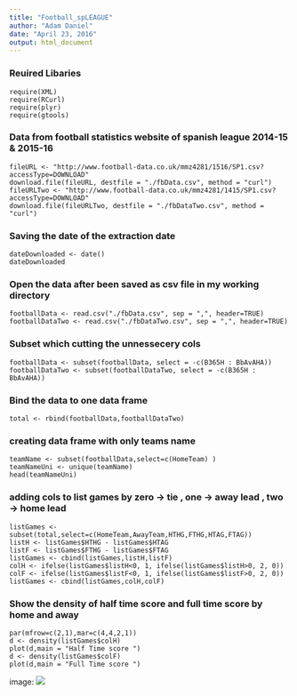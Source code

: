 ```yaml
---
title: "Football_spLEAGUE"
author: "Adam Daniel"
date: "April 23, 2016"
output: html_document
---
```



### Reuired Libaries

```{ echo=FALSE}
require(XML)
require(RCurl)
require(plyr)
require(gtools)
```

### Data from football statistics website of spanish league 2014-15 & 2015-16


```{ echo=FALSE}
fileURL <- "http://www.football-data.co.uk/mmz4281/1516/SP1.csv?accessType=DOWNLOAD"
download.file(fileURL, destfile = "./fbData.csv", method = "curl")
fileURLTwo <- "http://www.football-data.co.uk/mmz4281/1415/SP1.csv?accessType=DOWNLOAD"
download.file(fileURLTwo, destfile = "./fbDataTwo.csv", method = "curl")
```
### Saving the date of the extraction date
```{echo=FALSE}
dateDownloaded <- date()
dateDownloaded
```

### Open the data after been saved as csv file in my working directory

```{echo=FALSE}
footballData <- read.csv("./fbData.csv", sep = ",", header=TRUE)
footballDataTwo <- read.csv("./fbDataTwo.csv", sep = ",", header=TRUE)
```
### Subset which cutting the unnessecery cols 

```{echo=FALSE}
footballData <- subset(footballData, select = -c(B365H : BbAvAHA))
footballDataTwo <- subset(footballDataTwo, select = -c(B365H : BbAvAHA))
```

### Bind the data to one data frame
```{echo=FALSE}
total <- rbind(footballData,footballDataTwo)
```

### creating data frame with only teams name
```{echo=FALSE}
teamName <- subset(footballData,select=c(HomeTeam) )
teamNameUni <- unique(teamName)
head(teamNameUni)
```

### adding cols to list games by zero -> tie , one -> away lead , two -> home lead
```{echo=FALSE}
listGames <- subset(total,select=c(HomeTeam,AwayTeam,HTHG,FTHG,HTAG,FTAG))
listH <- listGames$HTHG - listGames$HTAG
listF <- listGames$FTHG - listGames$FTAG
listGames <- cbind(listGames,listH,listF)
colH <- ifelse(listGames$listH<0, 1, ifelse(listGames$listH>0, 2, 0))
colF <- ifelse(listGames$listF<0, 1, ifelse(listGames$listF>0, 2, 0))
listGames <- cbind(listGames,colH,colF)
```

### Show the density of half time score and full time score by home and away
```{echo=FALSE}
par(mfrow=c(2,1),mar=c(4,4,2,1))
d <- density(listGames$colH)
plot(d,main = "Half Time score ")
d <- density(listGames$colF)
plot(d,main = "Full Time score ")
```

image: ![](path/to/smallorb.png) 
